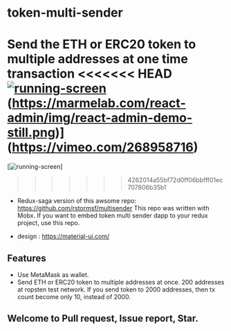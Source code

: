 # token-multi-sender
Send the ETH or ERC20 token to multiple addresses at one time transaction 
<<<<<<< HEAD
[![running-screen](http://prntscr.com/kj6lns)](https://youtu.be/mE2qoiOi7XA)
(https://marmelab.com/react-admin/img/react-admin-demo-still.png)](https://vimeo.com/268958716)
=======
[![running-screen](https://youtu.be/mE2qoiOi7XA)]
>>>>>>> 4262014a55bf72d0ff06bbfff01ec707806b35b1

* Redux-saga version of this awsome repo:
https://github.com/rstormsf/multisender
This repo was written with Mobx. If you want to embed token multi sender dapp to your redux project, use this repo.

* design :
https://material-ui.com/

## Features

* Use MetaMask as wallet.
* Send ETH or ERC20 token to multiple addresses at once.
200 addresses at ropsten test network.
If you send token to 2000 addresses, then tx count become only 10, instead of 2000.

## Welcome to Pull request, Issue report, Star. 




